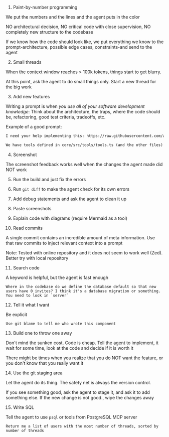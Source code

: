 1. Paint-by-number programming

We put the numbers and the lines and the agent puts in the color

NO architectural decision, NO critical code with close supervision, NO completely new structure to the codebase

If we know how the code should look like, we put everything we know to the prompt-architecture, possible edge cases, constraints-and send to the agent

2. Small threads

When the context window reaches > 100k tokens, things start to get blurry.

At this point, ask the agent to do small things only. Start a new thread for the big work

3. Add new features

Writing a prompt is when *you use all of your software development knowledge*: Think about the architecture, the traps, where the code should be, refactoring, good test criteria, tradeoffs, etc.

Example of a good prompt:

```txt
I need your help implementing this: https://raw.githubusercontent.com/anthropics/anthropic-cookbook/refs/heads/main/tool_use/parallel_tools_claude_3_7_sonnet.ipynb

We have tools defined in core/src/tools/tools.ts (and the other files) and now I want to implement this batch tool. I imagine that it'll be a bit tricky to figure out the types, so I want you to deeply think about that and find a practical solution that doesn't lead to a lot of complicated types. We should start really simple and then evolve what we have.
```

4. Screenshot

The screenshot feedback works well when the changes the agent made did NOT work

5. Run the build and just fix the errors

6. Run `git diff` to make the agent check for its own errors

7. Add debug statements and ask the agent to clean it up

8. Paste screenshots

9. Explain code with diagrams (require Mermaid as a tool)

10. Read commits

A single commit contains an incredible amount of meta information. Use that raw commits to inject relevant context into a prompt

Note: Tested with online repository and it does not seem to work well (Zed). Better try with local repository

11. Search code

A keyword is helpful, but the agent is fast enough

```undefined
Where in the codebase do we define the database default so that new users have 0 invites? I think it's a database migration or something. You need to look in `server`
```

12. Tell it what I want

Be explicit

```undefined
Use git blame to tell me who wrote this component
```

13. Build one to throw one away

Don't mind the sunken cost. Code is cheap. Tell the agent to implement, it wait for some time, look at the code and decide if it is worth it

There might be times when you realize that you do NOT want the feature, or you don't know that you really want it

14. Use the git staging area

Let the agent do its thing. The safety net is always the version control.

If you see something good, ask the agent to stage it, and ask it to add something else. If the new change is not good., wipe the changes away

15. Write SQL

Tell the agent to use `psql` or tools from PostgreSQL MCP server

```undefined
Return me a list of users with the most number of threads, sorted by number of threads
```